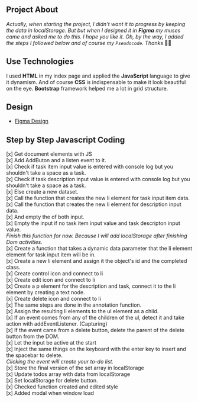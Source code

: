 ## Project About
*Actually, when starting the project, I didn't want it to progress by keeping the data in localStorage. But but when I designed it in **Figma**  my muses came and asked me to do this. I hope you like it. Oh, by the way, I added the steps I followed below and of course my `Pseudocode`. Thanks* 🤸‍♀️

## Use Technologies
I used **HTML** in my index page and applied the **JavaScript** language to give it dynamism. And of course **CSS** is indispensable to make it look beautiful on the eye. **Bootstrap** framework helped me a lot in grid structure.

## Design
- [Figma Design](https://www.figma.com/file/Po79NBfsNv6HeDX5ov9KON/Todo-App-%7C-JS?node-id=0%3A1)

  
## Step by Step Javascript Coding
[x] Get document elements with JS </br> 
[x] Add AddButon and a listen event to it. </br> 
[x] Check if task item input value is entered with console log but you shouldn't take a space as a task.</br> 
[x] Check if task description input value is entered with console log but you shouldn't take a space as a task.</br> 
[x] Else create a new dataset.</br>
[x] Call the function that creates the new li element for task input item data.</br>
[x] Call the function that creates the new li element for description input data.</br>
[x] And empty the of both input.</br>
[x] Empty the input if no task item input value and task descripton input value.</br>
*Finish this function for now. Because I will add localStorage after finishing Dom activities.*</br>
[x] Create a function that takes a dynamic data parameter that the li element element for task input item will be in. </br>
[x] Create a new li element and assign it the object's id and the completed class.</br>
[x] Create control icon and connect to li</br>
[x] Create edit icon and connect to li</br>
[x] Create a p element for the description and task, connect it to the li element by creating a text node.</br>
[x] Create delete icon and connect to li</br>
[x] The same steps are done in the annotation function.</br>
[x] Assign the resulting li elements to the ul element as a child. </br>
[x] If an event comes from any of the children of the ul, detect it and take action with addEventListener. (Capturing)</br>
[x] If the event came from a delete button, delete the parent of the delete button from the DOM.</br>
[x] Let the input be active at the start</br>
[x] Inject the same things on the keyboard with the enter key to insert and the spacebar to delete. </br> 
*Clicking the event will create your to-do list.</br>*
[x] Store the final version of the set array in localStorage</br>
[x] Update todos array with data from localStorage </br>
[x] Set localStorage for delete button. </br>
[x] Checked function created and edited style </br>
[x] Added modal when window load </br>
